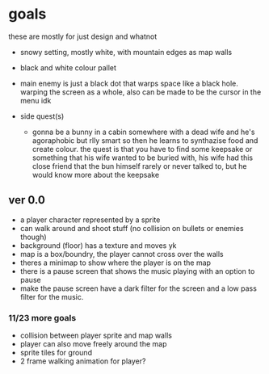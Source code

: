 # goals
these are mostly for just design and whatnot

- snowy setting, mostly white, with mountain edges as map walls

- black and white colour pallet

- main enemy is just a black dot that warps space like a black hole. warping the screen as a whole, also can be made to be the cursor in the menu idk


- side quest(s)
    - gonna be a bunny in a cabin somewhere with a dead wife and he's agoraphobic but rlly smart so then he learns to synthazise food and create colour. the quest is that you have to find some keepsake or something that his wife wanted to be buried with, his wife had this close friend that the bun himself rarely or never talked to, but he would know more about the keepsake



## ver 0.0

- a player character represented by a sprite
- can walk around and shoot stuff (no collision on bullets or enemies though)
- background (floor) has a texture and moves yk
- map is a box/boundry, the player cannot cross over the walls
- theres a minimap to show where the player is on the map
- there is a pause screen that shows the music playing with an option to pause
- make the pause screen have a dark filter for the screen and a low pass filter for the music.




### 11/23 more goals
- collision between player sprite and map walls
- player can also move freely around the map
- sprite tiles for ground
- 2 frame walking animation for player?











